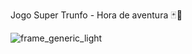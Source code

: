 
Jogo Super Trunfo - Hora de aventura 🃏🎲

![frame_generic_light](https://github.com/luanasa/trunfo-horadeaventura/assets/38231334/10573333-1e06-4a85-bfb5-ae5a4dc92eb0)
